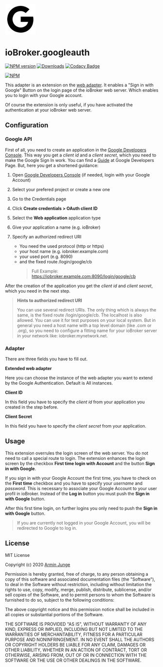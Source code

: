 <img src="admin/logo-google.svg" alt="Logo" width="100" height="100">

# ioBroker.googleauth

[![NPM version](http://img.shields.io/npm/v/iobroker.googleauth.svg)](https://www.npmjs.com/package/iobroker.googleauth)
[![Downloads](https://img.shields.io/npm/dm/iobroker.googleauth.svg)](https://www.npmjs.com/package/iobroker.googleauth)
[![Codacy Badge](https://api.codacy.com/project/badge/Grade/9c7ca543cf1b48a8837cc14adb50a264)](https://www.codacy.com/manual/armin.junge.81/ioBroker.googleauth?utm_source=github.com&amp;utm_medium=referral&amp;utm_content=Vertumnus/ioBroker.googleauth&amp;utm_campaign=Badge_Grade)

[![NPM](https://nodei.co/npm/iobroker.googleauth.png?downloads=true)](https://nodei.co/npm/iobroker.googleauth/)

This adapter is an extension on the [web adapter](https://github.com/ioBroker/ioBroker.web). 
It enables a "Sign in with Google" Button on the login page of the ioBroker web server.
Which enables you to login with your Google account.

Of course the extension is only useful, if you have activated the authentication at your ioBroker web server.

## Configuration

### Google API

First of all, you need to create an application in the [Google Developers Console](https://console.developers.google.com/).
This way you get a *client id* and a *client secret*, which you need to make the Google Sign In work.
You can find a [Guide](https://developers.google.com/identity/protocols/oauth2/web-server) at Google Developers Page.
But, here you get a shortened guidance:

1. Open [Google Developers Console](https://console.developers.google.com/) (if needed, login with your Google Account)
2. Select your prefered project or create a new one
3. Go to the Credentials page
4. Click **Create credentials > OAuth client ID**
5. Select the **Web application** application type
6. Give your application a name (e.g. ioBroker)
7. Specify an authorized redirect URI

   * You need the used protocol (http or https)
   * your host name (e.g. iobroker.example.com)
   * your used port (e.g. 8090)
   * and the fixed route /login/google/cb
     > Full Example: https://iobroker.example.com:8090/login/google/cb

After the creation of the application you get the *client id* and *client secret*, which you need in the next step.

> __Hints to authorized redirect URI__
>
> You can use several redirect URIs. The only thing which is always the same, is the fixed route /login/google/cb.
> The localhost is also allowed. You can use it for test purposes on your local system.
> But in general you need a host name with a top level domain (like .com or .org), so you need to configure a fitting name for your ioBroker server in your network like: iobroker.mynetwork.net.

### Adapter

There are three fields you have to fill out.

__Extended web adapter__

Here you can choose the instance of the web adapter you want to extend by the Google Authentication.
Default is All instances.

__Client ID__

In this field you have to specify the *client id* from your application you created in the step before.

__Client Secret__

In this field you have to specify the *client secret* from your application.

## Usage

This extension overrules the login screen of the web server. You do not need to call a special route to login.
The extension enhances the login screen by the checkbox **First time login with Account** and the button
**Sign in with Google**.

If you sign in with your Google Account the first time, you have to check on the **First time** checkbox and
you have to specify your *username* and *password*. This is necessary to associate your Google Account to your
user profil in ioBroker. Instead of the **Log in** button you must push the **Sign in with Google** button.

After this first time login, on further logins you only need to push the **Sign in with Google** button.

> If you are currently not logged in your Google Account, you will be redirected to Google to log in.

## License
MIT License

Copyright (c) 2020 [Armin Junge](mailto:armin.junge.81@gmail.com)

Permission is hereby granted, free of charge, to any person obtaining a copy
of this software and associated documentation files (the "Software"), to deal
in the Software without restriction, including without limitation the rights
to use, copy, modify, merge, publish, distribute, sublicense, and/or sell
copies of the Software, and to permit persons to whom the Software is
furnished to do so, subject to the following conditions:

The above copyright notice and this permission notice shall be included in all
copies or substantial portions of the Software.

THE SOFTWARE IS PROVIDED "AS IS", WITHOUT WARRANTY OF ANY KIND, EXPRESS OR
IMPLIED, INCLUDING BUT NOT LIMITED TO THE WARRANTIES OF MERCHANTABILITY,
FITNESS FOR A PARTICULAR PURPOSE AND NONINFRINGEMENT. IN NO EVENT SHALL THE
AUTHORS OR COPYRIGHT HOLDERS BE LIABLE FOR ANY CLAIM, DAMAGES OR OTHER
LIABILITY, WHETHER IN AN ACTION OF CONTRACT, TORT OR OTHERWISE, ARISING FROM,
OUT OF OR IN CONNECTION WITH THE SOFTWARE OR THE USE OR OTHER DEALINGS IN THE
SOFTWARE.